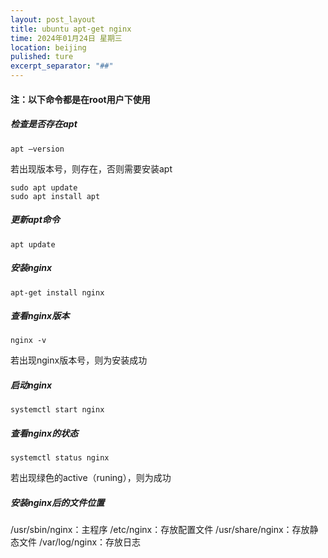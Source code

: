 ```yaml
---
layout: post_layout
title: ubuntu apt-get nginx
time: 2024年01月24日 星期三
location: beijing
pulished: ture
excerpt_separator: "##"
---
```

#### 注：以下命令都是在root用户下使用
##### 检查是否存在apt
```
apt –version
```
若出现版本号，则存在，否则需要安装apt
```
sudo apt update
sudo apt install apt
```
##### 更新apt命令
```
apt update
```
##### 安装nginx
```
apt-get install nginx
```
##### 查看nginx版本
```
nginx -v
```
若出现nginx版本号，则为安装成功
##### 启动nginx
```
systemctl start nginx
```
##### 查看nginx的状态 
```
systemctl status nginx
```
若出现绿色的active（runing），则为成功
#####  安装nginx后的文件位置
/usr/sbin/nginx：主程序
/etc/nginx：存放配置文件
/usr/share/nginx：存放静态文件
/var/log/nginx：存放日志
